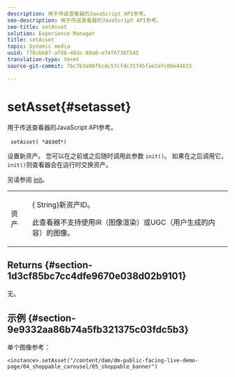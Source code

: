 ```yaml
---
description: 用于传送查看器的JavaScript API参考。
seo-description: 用于传送查看器的JavaScript API参考。
seo-title: setAsset
solution: Experience Manager
title: setAsset
topic: Dynamic media
uuid: 770cbb87-af86-48dc-88a0-e74f6716f545
translation-type: tm+mt
source-git-commit: 7bc7b3a86fbcdc57cfdc31745fae3afc06e44b15

---
```



# setAsset{#setasset}

用于传送查看器的JavaScript API参考。

` setAsset( *`asset`*)`

设置新资产。 您可以在之前或之后随时调用此参数 `init()`。 如果在之后调用它， `init()`则查看器会在运行时交换资产。

另请参阅 [init](../../../c-html5-aem-asset-viewers/c-html5-aem-carousel/c-html5-aem-carousel-javascriptapiref/r-html5-aem-carousel-javascriptapiref-init.md#reference-aee94dd92a28410784f7a1792e28683b)。

<table id="table_896DFF34A68A403DB93A6D597461A573"> 
 <tbody> 
  <tr> 
   <td colname="col1"> <p> <span class="codeph"> 资 <span class="varname"> 产</span></span> </p> </td> 
   <td colname="col2"> <p>{<span class="codeph"> String</span>}新资产ID。 </p> <p>此查看器不支持使用IR（图像渲染）或UGC（用户生成的内容）的图像。 </p> </td> 
  </tr> 
 </tbody> 
</table>

## Returns {#section-1d3cf85bc7cc4dfe9670e038d02b9101}

无。

## 示例 {#section-9e9332aa86b74a5fb321375c03fdc5b3}

单个图像参考：

```
<instance>.setAsset("/content/dam/dm-public-facing-live-demo-page/04_shoppable_carousel/05_shoppable_banner")
```

